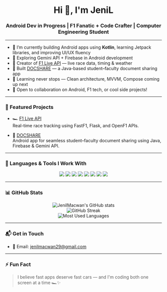 <h1 align="center">Hi 👋, I'm JeniL</h1>
<h3 align="center">Android Dev in Progress | F1 Fanatic + Code Crafter | Computer Engineering Student</h3>

---

- 📱 I’m currently building Android apps using **Kotlin**, learning Jetpack libraries, and improving UI/UX fluency  
- 🧠 Exploring Gemini API + Firebase in Android development  
- 🏁 Creator of [F1 Live API](https://github.com/JenilMacwan/f1-live-api) — live race data, timing & weather  
- 📂 Built [DOCSHARE](https://github.com/JenilMacwan) — a Java-based student–faculty document sharing app  
- 🌱 Learning never stops — Clean architecture, MVVM, Compose coming up next  
- 🤝 Open to collaboration on Android, F1 tech, or cool side projects!

---

### 📌 Featured Projects

- 🏎️ [F1 Live API](https://github.com/JenilMacwan/f1-live-api)  
  Real-time race tracking using FastF1, Flask, and OpenF1 APIs.

- 📲 [DOCSHARE](https://github.com/JenilMacwan)  
  Android app for seamless student–faculty document sharing using Java, Firebase & Gemini API.

---

### 🔧 Languages & Tools I Work With

<p align="center">
  <img src="https://img.shields.io/badge/Kotlin-7F52FF?style=for-the-badge&logo=kotlin&logoColor=white"/>
  <img src="https://img.shields.io/badge/Java-ED8B00?style=for-the-badge&logo=java&logoColor=white"/>
  <img src="https://img.shields.io/badge/Android-3DDC84?style=for-the-badge&logo=android&logoColor=white"/>
  <img src="https://img.shields.io/badge/Firebase-FFCA28?style=for-the-badge&logo=firebase&logoColor=black"/>
  <img src="https://img.shields.io/badge/Gemini%20API-blueviolet?style=for-the-badge"/>
  <img src="https://img.shields.io/badge/Python-3670A0?style=for-the-badge&logo=python&logoColor=white"/>
  <img src="https://img.shields.io/badge/Flask-000000?style=for-the-badge&logo=flask&logoColor=white"/>
  <img src="https://img.shields.io/badge/FastF1-red?style=for-the-badge"/>
</p>

---

### 📊 GitHub Stats

<p align="center">
  <img src="https://github-readme-stats.vercel.app/api?username=JenilMacwan&show_icons=true&theme=tokyonight" alt="JenilMacwan's GitHub stats" />
  <br>
  <img src="https://github-readme-streak-stats.herokuapp.com/?user=JenilMacwan&theme=tokyonight" alt="GitHub Streak" />
  <br>
  <img src="https://github-readme-stats.vercel.app/api/top-langs/?username=JenilMacwan&layout=compact&theme=tokyonight" alt="Most Used Languages" />
</p>

---

### 📬 Get in Touch

- 📧 Email: jenilmacwan29@gmail.com  

---

### ⚡ Fun Fact

> I believe fast apps deserve fast cars — and I'm coding both one screen at a time 🏎️✨
